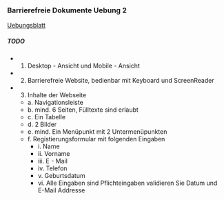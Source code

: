 ### Barrierefreie Dokumente Uebung 2

[Uebungsblatt](http://moodle.inf.tu-dresden.de/pluginfile.php/16623/mod_resource/content/0/BFD%20%C3%9Cbungsblatt%202.pdf)


##### TODO
* 1.  Desktop - Ansicht und Mobile - Ansicht 
* 2.  Barrierefreie Website, bedienbar mit Keyboard und ScreenReader 
* 3.  Inhalte der Webseite 
  * a.  Navigationsleiste 
  * b.  mind. 6 Seiten, Fülltexte sind erlaubt 
  * c.  Ein Tabelle 
  * d.  2 Bilder 
  * e.  mind.  Ein Menüpunkt mit 2 Untermenüpunkten 
  * f.  Registierungsformular mit folgenden Eingaben 
    * i.  Name 
    * ii.  Vorname 
    * iii.  E - Mail 
    * iv.  Telefon 
    * v.  Geburtsdatum 
    * vi. Alle Eingaben sind Pflichteingaben validieren Sie Datum und E-Mail Addresse

